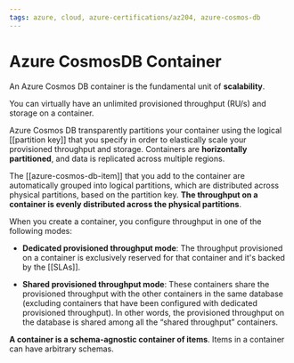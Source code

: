 ```yaml
---
tags: azure, cloud, azure-certifications/az204, azure-cosmos-db
---
```


# Azure CosmosDB Container

An Azure Cosmos DB container is the fundamental unit of **scalability**.

You can virtually have an unlimited provisioned throughput (RU/s) and storage on a container.

Azure Cosmos DB transparently partitions your container using the logical [[partition key]] that you specify in order to elastically scale your provisioned throughput and storage. Containers are **horizontally partitioned**, and data is replicated across multiple regions.

The [[azure-cosmos-db-item]] that you add to the container are automatically grouped into logical partitions, which are distributed across physical partitions, based on the partition key. **The throughput on a container is evenly distributed across the physical partitions**.

When you create a container, you configure throughput in one of the following modes:

- **Dedicated provisioned throughput mode**: The throughput provisioned on a container is exclusively reserved for that container and it's backed by the [[SLAs]].

- **Shared provisioned throughput mode**: These containers share the provisioned throughput with the other containers in the same database (excluding containers that have been configured with dedicated provisioned throughput). In other words, the provisioned throughput on the database is shared among all the “shared throughput” containers.

**A container is a schema-agnostic container of items**. Items in a container can have arbitrary schemas.
